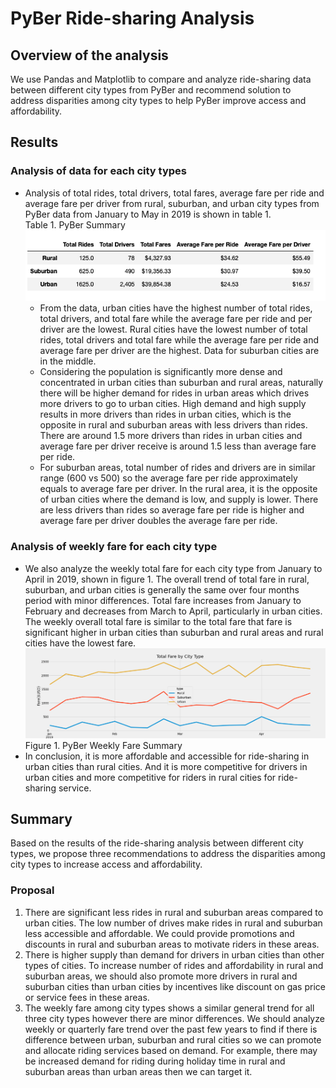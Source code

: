 # PyBer Ride-sharing Analysis
## Overview of the analysis
We use Pandas and Matplotlib to compare and analyze ride-sharing data between different city types from PyBer and recommend solution to address disparities among city types to help PyBer improve access and affordability. 
## Results
### Analysis of data for each city types
- Analysis of total rides, total drivers, total fares, average fare per ride and average fare per driver from rural, suburban, and urban city types from PyBer data from January to May in 2019 is shown in table 1. <br/>
Table 1. PyBer Summary<br/>
![pyber_summary](/Analysis/pyber_summary.png)<br/>
   - From the data, urban cities have the highest number of total rides, total drivers, and total fare while the average fare per ride and per driver are the lowest. Rural cities have the lowest number of total rides, total drivers and total fare while the average fare per ride and average fare per driver are the highest.  Data for suburban cities are in the middle. 
   - Considering the population is significantly more dense and concentrated in urban cities than suburban and rural areas, naturally there will be higher demand for rides in urban areas which drives more drivers to go to urban cities. High demand and high supply results in more drivers than rides in urban cities, which is the opposite in rural and suburban areas with less drivers than rides. There are around 1.5 more drivers than rides in urban cities and average fare per driver receive is around 1.5 less than average fare per ride. 
   - For suburban areas, total number of rides and drivers are in similar range (600 vs 500) so the average fare per ride approximately equals to average fare per driver. In the rural area, it is the opposite of urban cities where the demand is low, and supply is lower. There are less drivers than rides so average fare per ride is higher and average fare per driver doubles the average fare per ride.
### Analysis of weekly fare for each city type
- We also analyze the weekly total fare for each city type from January to April in 2019, shown in figure 1. The overall trend of total fare in rural, suburban, and urban cities is generally the same over four months period with minor differences. Total fare increases from January to February and decreases from March to April, particularly in urban cities. The weekly overall total fare is similar to the total fare that fare is significant higher in urban cities than suburban and rural areas and rural cities have the lowest fare. 
![pyber_weekly_fare_summary](/Analysis/PyBer_fare_summary.png)<br/>
Figure 1. PyBer Weekly Fare Summary<br/>
- In conclusion, it is more affordable and accessible for ride-sharing in urban cities than rural cities. And it is more competitive for drivers in urban cities and more competitive for riders in rural cities for ride-sharing service. 
## Summary
Based on the results of the ride-sharing analysis between different city types, we propose three recommendations to address the disparities among city types to increase access and affordability.
### Proposal
1. There are significant less rides in rural and suburban areas compared to urban cities. The low number of drives make rides in rural and suburban less accessible and affordable. We could provide promotions and discounts in rural and suburban areas to motivate riders in these areas.
2. There is higher supply than demand for drivers in urban cities than other types of cities. To increase number of rides and affordability in rural and suburban areas, we should also promote more drivers in rural and suburban cities than urban cities by incentives like discount on gas price or service fees in these areas. 
3. The weekly fare among city types shows a similar general trend for all three city types however there are minor differences. We should analyze weekly or quarterly fare trend over the past few years to find if there is difference between urban, suburban and rural cities so we can promote and allocate riding services based on demand. For example, there may be increased demand for riding during holiday time in rural and suburban areas than urban areas then we can target it. 
